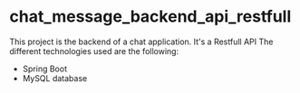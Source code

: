 # chat_message_backend_api_restfull

This project is the backend of a chat application.
It's a Restfull API
The different technologies used are the following:
- Spring Boot
- MySQL database
